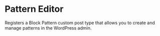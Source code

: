 # Pattern Editor

Registers a Block Pattern custom post type that allows you to create and manage patterns in the WordPress admin.
